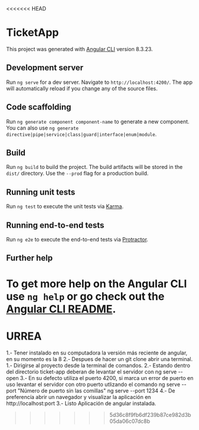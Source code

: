 <<<<<<< HEAD
# TicketApp

This project was generated with [Angular CLI](https://github.com/angular/angular-cli) version 8.3.23.

## Development server

Run `ng serve` for a dev server. Navigate to `http://localhost:4200/`. The app will automatically reload if you change any of the source files.

## Code scaffolding

Run `ng generate component component-name` to generate a new component. You can also use `ng generate directive|pipe|service|class|guard|interface|enum|module`.

## Build

Run `ng build` to build the project. The build artifacts will be stored in the `dist/` directory. Use the `--prod` flag for a production build.

## Running unit tests

Run `ng test` to execute the unit tests via [Karma](https://karma-runner.github.io).

## Running end-to-end tests

Run `ng e2e` to execute the end-to-end tests via [Protractor](http://www.protractortest.org/).

## Further help

To get more help on the Angular CLI use `ng help` or go check out the [Angular CLI README](https://github.com/angular/angular-cli/blob/master/README.md).
=======
# URREA

1.- Tener instalado en su computadora la versión más reciente de angular, en su momento es la 8
2.- Despues de hacer un git clone abrir una terminal.
  1.- Dirigirse al proyecto desde la terminal de comandos. 
  2.- Estando dentro del directorio ticket-app deberan de levantar el servidor con ng serve --open 
  3.- En su defecto utiliza el puerto 4200, si marca un error de puerto en uso levantar el servidor con otro puerto utlizando       el comando  ng serve --port "Número de puerto sin las comillas"  ng serve --port 1234
  4.- De preferencía abrir un navegador y visualizar la aplicación en http://localhost:port
3.- Listo Aplicación de angular instalada.  
  
  
>>>>>>> 5d36c8f9fb6df239b87ce982d3b05da06c07dc8b
